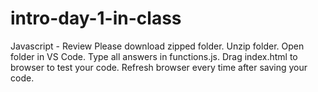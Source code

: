 # intro-day-1-in-class

Javascript - Review
Please download zipped folder.
Unzip folder.
Open folder in VS Code.
Type all answers in functions.js.
Drag index.html to browser to test your code.
Refresh browser every time after saving your code.
